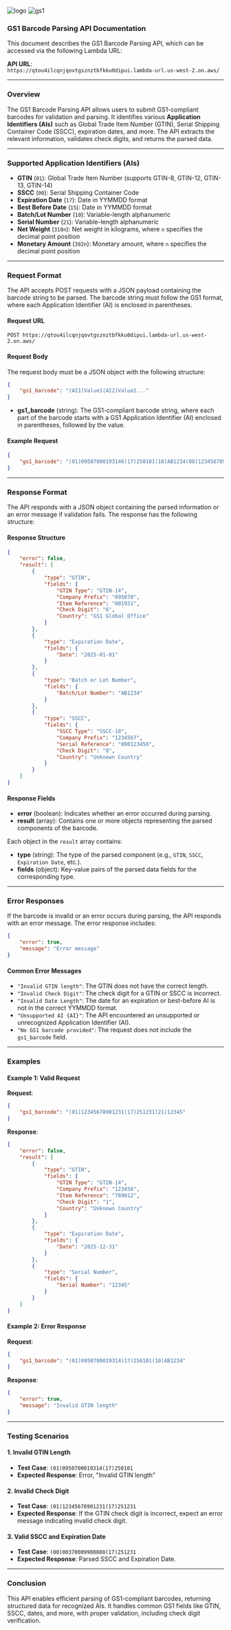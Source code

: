 ![logo](https://greicodex.com/images/Logo.png)
![gs1](https://images.seeklogo.com/logo-png/49/1/gs1-logo-png_seeklogo-493811.png)
### **GS1 Barcode Parsing API Documentation**

This document describes the GS1 Barcode Parsing API, which can be accessed via the following Lambda URL:

**API URL**:  
`https://qtou4ilcqnjqovtgsznztbfkku0dipui.lambda-url.us-west-2.on.aws/`

---

### **Overview**

The GS1 Barcode Parsing API allows users to submit GS1-compliant barcodes for validation and parsing. It identifies various **Application Identifiers (AIs)** such as Global Trade Item Number (GTIN), Serial Shipping Container Code (SSCC), expiration dates, and more. The API extracts the relevant information, validates check digits, and returns the parsed data.

---

### **Supported Application Identifiers (AIs)**

- **GTIN** (`01`): Global Trade Item Number (supports GTIN-8, GTIN-12, GTIN-13, GTIN-14)
- **SSCC** (`00`): Serial Shipping Container Code
- **Expiration Date** (`17`): Date in YYMMDD format
- **Best Before Date** (`15`): Date in YYMMDD format
- **Batch/Lot Number** (`10`): Variable-length alphanumeric
- **Serial Number** (`21`): Variable-length alphanumeric
- **Net Weight** (`310n`): Net weight in kilograms, where `n` specifies the decimal point position
- **Monetary Amount** (`392n`): Monetary amount, where `n` specifies the decimal point position

---

### **Request Format**

The API accepts POST requests with a JSON payload containing the barcode string to be parsed. The barcode string must follow the GS1 format, where each Application Identifier (AI) is enclosed in parentheses.

#### **Request URL**

`POST https://qtou4ilcqnjqovtgsznztbfkku0dipui.lambda-url.us-west-2.on.aws/`

#### **Request Body**

The request body must be a JSON object with the following structure:

```json
{
    "gs1_barcode": "(AI1)Value1(AI2)Value2..."
}
```

- **gs1_barcode** (string): The GS1-compliant barcode string, where each part of the barcode starts with a GS1 Application Identifier (AI) enclosed in parentheses, followed by the value.

#### **Example Request**

```json
{
    "gs1_barcode": "(01)09507000193146(17)250101(10)AB1234(00)123456789012345678"
}
```

---

### **Response Format**

The API responds with a JSON object containing the parsed information or an error message if validation fails. The response has the following structure:

#### **Response Structure**

```json
{
    "error": false,
    "result": [
        {
            "type": "GTIN",
            "fields": {
                "GTIN Type": "GTIN-14",
                "Company Prefix": "095070",
                "Item Reference": "001931",
                "Check Digit": "6",
                "Country": "GS1 Global Office"
            }
        },
        {
            "type": "Expiration Date",
            "fields": {
                "Date": "2025-01-01"
            }
        },
        {
            "type": "Batch or Lot Number",
            "fields": {
                "Batch/Lot Number": "AB1234"
            }
        },
        {
            "type": "SSCC",
            "fields": {
                "SSCC Type": "SSCC-18",
                "Company Prefix": "1234567",
                "Serial Reference": "890123456",
                "Check Digit": "8",
                "Country": "Unknown Country"
            }
        }
    ]
}
```

#### **Response Fields**

- **error** (boolean): Indicates whether an error occurred during parsing.
- **result** (array): Contains one or more objects representing the parsed components of the barcode.

Each object in the `result` array contains:
- **type** (string): The type of the parsed component (e.g., `GTIN`, `SSCC`, `Expiration Date`, etc.).
- **fields** (object): Key-value pairs of the parsed data fields for the corresponding type.

---

### **Error Responses**

If the barcode is invalid or an error occurs during parsing, the API responds with an error message. The error response includes:

```json
{
    "error": true,
    "message": "Error message"
}
```

#### **Common Error Messages**
- `"Invalid GTIN length"`: The GTIN does not have the correct length.
- `"Invalid Check Digit"`: The check digit for a GTIN or SSCC is incorrect.
- `"Invalid Date Length"`: The date for an expiration or best-before AI is not in the correct YYMMDD format.
- `"Unsupported AI {AI}"`: The API encountered an unsupported or unrecognized Application Identifier (AI).
- `"No GS1 barcode provided"`: The request does not include the `gs1_barcode` field.

---

### **Examples**

#### **Example 1: Valid Request**

**Request**:
```json
{
    "gs1_barcode": "(01)12345678901231(17)251231(21)12345"
}
```

**Response**:
```json
{
    "error": false,
    "result": [
        {
            "type": "GTIN",
            "fields": {
                "GTIN Type": "GTIN-14",
                "Company Prefix": "123456",
                "Item Reference": "789012",
                "Check Digit": "1",
                "Country": "Unknown Country"
            }
        },
        {
            "type": "Expiration Date",
            "fields": {
                "Date": "2025-12-31"
            }
        },
        {
            "type": "Serial Number",
            "fields": {
                "Serial Number": "12345"
            }
        }
    ]
}
```

#### **Example 2: Error Response**

**Request**:
```json
{
    "gs1_barcode": "(01)0950700019314(17)250101(10)AB1234"
}
```

**Response**:
```json
{
    "error": true,
    "message": "Invalid GTIN length"
}
```

---

### **Testing Scenarios**

#### **1. Invalid GTIN Length**
- **Test Case**: `(01)0950700019314(17)250101`
- **Expected Response**: Error, "Invalid GTIN length"

#### **2. Invalid Check Digit**
- **Test Case**: `(01)12345678901231(17)251231`
- **Expected Response**: If the GTIN check digit is incorrect, expect an error message indicating invalid check digit.

#### **3. Valid SSCC and Expiration Date**
- **Test Case**: `(00)00370009908888(17)251231`
- **Expected Response**: Parsed SSCC and Expiration Date.

---

### **Conclusion**

This API enables efficient parsing of GS1-compliant barcodes, returning structured data for recognized AIs. It handles common GS1 fields like GTIN, SSCC, dates, and more, with proper validation, including check digit verification.
